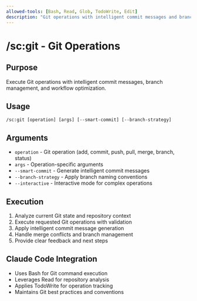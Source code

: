 ```yaml
---
allowed-tools: [Bash, Read, Glob, TodoWrite, Edit]
description: "Git operations with intelligent commit messages and branch management"
---
```


# /sc:git - Git Operations

## Purpose
Execute Git operations with intelligent commit messages, branch management, and workflow optimization.

## Usage
```
/sc:git [operation] [args] [--smart-commit] [--branch-strategy]
```

## Arguments
- `operation` - Git operation (add, commit, push, pull, merge, branch, status)
- `args` - Operation-specific arguments
- `--smart-commit` - Generate intelligent commit messages
- `--branch-strategy` - Apply branch naming conventions
- `--interactive` - Interactive mode for complex operations

## Execution
1. Analyze current Git state and repository context
2. Execute requested Git operations with validation
3. Apply intelligent commit message generation
4. Handle merge conflicts and branch management
5. Provide clear feedback and next steps

## Claude Code Integration
- Uses Bash for Git command execution
- Leverages Read for repository analysis
- Applies TodoWrite for operation tracking
- Maintains Git best practices and conventions
